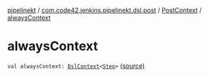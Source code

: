 [pipelinekt](../../index.md) / [com.code42.jenkins.pipelinekt.dsl.post](../index.md) / [PostContext](index.md) / [alwaysContext](./always-context.md)

# alwaysContext

`val alwaysContext: `[`DslContext`](../../com.code42.jenkins.pipelinekt.dsl/-dsl-context/index.md)`<`[`Step`](../../com.code42.jenkins.pipelinekt.core.step/-step/index.md)`>` [(source)](https://github.com/code42/pipelinekt/tree/master/dsl/src/main/kotlin/com/code42/jenkins/pipelinekt/dsl/post/PostContext.kt#L9)